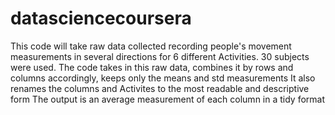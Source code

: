 # datasciencecoursera
This code will take raw data collected recording people's movement measurements in several directions for 6 different Activities. 
30 subjects were used.
The code takes in this raw data, combines it by rows and columns accordingly, keeps only the means and std measurements
It also renames the columns and Activites to the most readable and descriptive form
The output is an average measurement of each column in a tidy format

